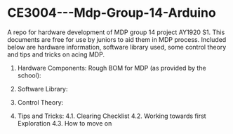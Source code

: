 # CE3004---Mdp-Group-14-Arduino
A repo for hardware development of MDP group 14 project AY1920 S1. This documents are free for use by juniors to aid them in MDP process. Included below are hardware information, software library used, some control theory and tips and tricks on acing MDP.

1. Hardware Components:
Rough BOM for MDP (as provided by the school):

2. Software Library:

3. Control Theory:

4. Tips and Tricks:
4.1. Clearing Checklist
4.2. Working towards first Exploration
4.3. How to move on
